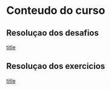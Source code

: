 # Conteudo do curso

## Resoluçao dos desafios

[title](desafios.html)

## Resoluçao dos exercicios

[title](exercicios.html)
